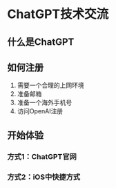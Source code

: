 # ChatGPT技术交流

## 什么是ChatGPT

## 如何注册

1. 需要一个合理的上网环境
1. 准备邮箱
1. 准备一个海外手机号
1. 访问OpenAI注册

## 开始体验

### 方式1：ChatGPT官网

### 方式2：iOS中快捷方式
